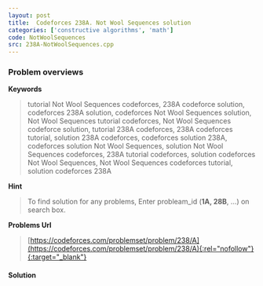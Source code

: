 ```yaml
---
layout: post
title:  Codeforces 238A. Not Wool Sequences solution
categories: ['constructive algorithms', 'math']
code: NotWoolSequences
src: 238A-NotWoolSequences.cpp
---
```

### **Problem overviews**

**Keywords**
> tutorial Not Wool Sequences codeforces, 238A codeforce solution, codeforces 238A solution, codeforces Not Wool Sequences solution, Not Wool Sequences tutorial codeforces, Not Wool Sequences codeforce solution, tutorial 238A codeforces, 238A codeforces tutorial, solution 238A codeforces, codeforces solution 238A, codeforces solution Not Wool Sequences, solution Not Wool Sequences codeforces, 238A tutorial codeforces, solution codeforces Not Wool Sequences, Not Wool Sequences codeforces tutorial, solution codeforces 238A

**Hint**
> To find solution for any problems, Enter probleam_id (**1A, 28B**, ...) on search box. 

**Problems Url**
> [https://codeforces.com/problemset/problem/238/A](https://codeforces.com/problemset/problem/238/A){:rel="nofollow"}{:target="_blank"}

#### **Solution**



